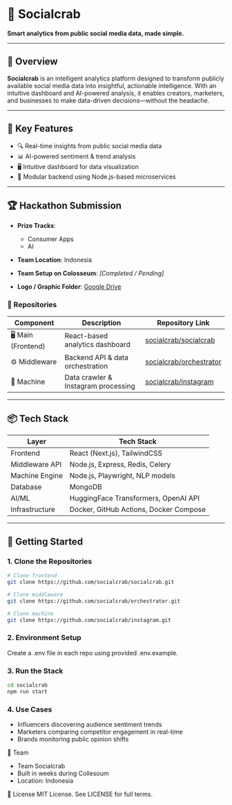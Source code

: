 # 🦀 Socialcrab

**Smart analytics from public social media data, made simple.**


---

## 🚀 Overview

**Socialcrab** is an intelligent analytics platform designed to transform publicly available social media data into insightful, actionable intelligence. With an intuitive dashboard and AI-powered analysis, it enables creators, marketers, and businesses to make data-driven decisions—without the headache.

---

## 🧠 Key Features

- 🔍 Real-time insights from public social media data
- 📊 AI-powered sentiment & trend analysis
- 🖥️ Intuitive dashboard for data visualization
- 🤖 Modular backend using Node.js-based microservices

---

## 🏆 Hackathon Submission

- **Prize Tracks**:
  - Consumer Apps
  - AI

- **Team Location**: Indonesia  
- **Team Setup on Colosseum**: _[Completed / Pending]_  
- **Logo / Graphic Folder**: [Google Drive](https://drive.google.com/drive/u/1/folders/1BZqxorprkbOLv9r8nbvoNvYbxInXNa24)

### 🔗 Repositories

| Component        | Description                           | Repository Link                                               |
|------------------|---------------------------------------|---------------------------------------------------------------|
| 🖥️ Main (Frontend) | React-based analytics dashboard       | [socialcrab/socialcrab](https://github.com/socialcrab/socialcrab) |
| ⚙️ Middleware     | Backend API & data orchestration      | [socialcrab/orchestrator](https://github.com/socialcrab/orchestrator) |
| 🤖 Machine        | Data crawler & Instagram processing   | [socialcrab/instagram](https://github.com/socialcrab/instagram) |

---

## 📦 Tech Stack

| Layer           | Tech Stack                            |
|-----------------|----------------------------------------|
| Frontend        | React (Next.js), TailwindCSS           |
| Middleware API  | Node.js, Express, Redis, Celery         |
| Machine Engine  | Node.js, Playwright, NLP models   |
| Database        | MongoDB                             |
| AI/ML           | HuggingFace Transformers, OpenAI API   |
| Infrastructure  | Docker, GitHub Actions, Docker Compose |

---

## 🔧 Getting Started

### 1. Clone the Repositories
```bash
# Clone frontend
git clone https://github.com/socialcrab/socialcrab.git

# Clone middleware
git clone https://github.com/socialcrab/orchestrator.git

# Clone machine
git clone https://github.com/socialcrab/instagram.git
```
### 2. Environment Setup
Create a .env file in each repo using provided .env.example.

### 3. Run the Stack
```bash
cd socialcrab
npm run start
```

### 4.  Use Cases
- Influencers discovering audience sentiment trends
- Marketers comparing competitor engagement in real-time
- Brands monitoring public opinion shifts

👥 Team
- Team Socialcrab
- Built in weeks during Collesoum
- Location: Indonesia

📄 License
MIT License. See LICENSE for full terms.
